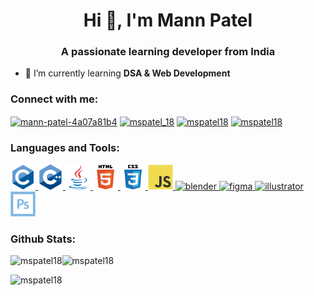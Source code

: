 <!-- [![github stats](https://github-readme-stats.vercel.app/api?username=mspatel18&show_icons=true&theme=github_dark)](https://github.com/mspatel18)

![GitHub followers](https://img.shields.io/github/followers/mspatel18?color=red-devil&label=FollowingPeeps&style=for-the-badge)
![GitHub User's stars](https://img.shields.io/github/stars/mspatel18?affiliations=OWNER&color=raspberry_rose&style=for-the-badge) 
![Top Langs](https://github-readme-stats.vercel.app/api/top-langs/?username=mspatel18&layout=compact&theme=github_dark)-->
<h1 align="center">Hi 👋, I'm Mann Patel</h1>
<h3 align="center">A passionate learning developer from India</h3>
<!-- 
<p align="left"> <a href="https://twitter.com/mspatel_18" target="blank"><img src="https://img.shields.io/twitter/follow/mspatel_18?logo=twitter&style=for-the-badge" alt="mspatel_18" /></a> </p> -->

- 🌱 I’m currently learning **DSA & Web Development**

<h3 align="left">Connect with me:</h3>
<p align="left">
<a href="https://linkedin.com/in/mann-patel-4a07a81b4" target="blank"><img align="center" src="https://raw.githubusercontent.com/rahuldkjain/github-profile-readme-generator/master/src/images/icons/Social/linked-in-alt.svg" alt="mann-patel-4a07a81b4" height="30" width="40" /></a>
<a href="https://twitter.com/mspatel_18" target="blank"><img align="center" src="https://raw.githubusercontent.com/rahuldkjain/github-profile-readme-generator/master/src/images/icons/Social/twitter.svg" alt="mspatel_18" height="30" width="40" /></a>
<a href="https://instagram.com/mspatel18" target="blank"><img align="center" src="https://raw.githubusercontent.com/rahuldkjain/github-profile-readme-generator/master/src/images/icons/Social/instagram.svg" alt="mspatel18" height="30" width="40" /></a>
<a href="https://www.hackerrank.com/mspatel18" target="blank"><img align="center" src="https://raw.githubusercontent.com/rahuldkjain/github-profile-readme-generator/master/src/images/icons/Social/hackerrank.svg" alt="mspatel18" height="30" width="40" /></a>
</p>

<h3 align="left">Languages and Tools:</h3>
<p align="left">  <a href="https://www.cprogramming.com/" target="_blank" rel="noreferrer"> <img src="https://raw.githubusercontent.com/devicons/devicon/master/icons/c/c-original.svg" alt="c" width="40" height="40"/> </a>  <a href="https://www.w3schools.com/cpp/" target="_blank" rel="noreferrer"> <img src="https://raw.githubusercontent.com/devicons/devicon/master/icons/cplusplus/cplusplus-original.svg" alt="cplusplus" width="40" height="40"/> </a> <a href="https://www.java.com" target="_blank" rel="noreferrer"> <img src="https://raw.githubusercontent.com/devicons/devicon/master/icons/java/java-original.svg" alt="java" width="40" height="40"/> </a> <a href="https://www.w3.org/html/" target="_blank" rel="noreferrer"> <img src="https://raw.githubusercontent.com/devicons/devicon/master/icons/html5/html5-original-wordmark.svg" alt="html5" width="40" height="40"/> </a> <a href="https://www.w3schools.com/css/" target="_blank" rel="noreferrer"> <img src="https://raw.githubusercontent.com/devicons/devicon/master/icons/css3/css3-original-wordmark.svg" alt="css3" width="40" height="40"/> </a> <a href="https://developer.mozilla.org/en-US/docs/Web/JavaScript" target="_blank" rel="noreferrer"> <img src="https://raw.githubusercontent.com/devicons/devicon/master/icons/javascript/javascript-original.svg" alt="javascript" width="40" height="40"/> </a> <a href="https://www.blender.org/" target="_blank" rel="noreferrer"> <img src="https://download.blender.org/branding/community/blender_community_badge_white.svg" alt="blender" width="40" height="40"/> </a> <a href="https://www.figma.com/" target="_blank" rel="noreferrer"> <img src="https://www.vectorlogo.zone/logos/figma/figma-icon.svg" alt="figma" width="40" height="40"/> </a> <a href="https://www.adobe.com/in/products/illustrator.html" target="_blank" rel="noreferrer"> <img src="https://www.vectorlogo.zone/logos/adobe_illustrator/adobe_illustrator-icon.svg" alt="illustrator" width="40" height="40"/> </a>  <a href="https://www.photoshop.com/en" target="_blank" rel="noreferrer"> <img src="https://raw.githubusercontent.com/devicons/devicon/master/icons/photoshop/photoshop-line.svg" alt="photoshop" width="40" height="40"/> </a> </p>
<h3 align="left">Github Stats:</h3>
<p align = "center"><img align="left" src="https://github-readme-stats.vercel.app/api/top-langs?username=mspatel18&show_icons=true&theme=vision-friendly-dark&bg_color=151515&hide_border=true&locale=en&layout=compact" alt="mspatel18" /></p>

<p align = "center">&nbsp;<img align="left" src="https://github-readme-stats.vercel.app/api?username=mspatel18&show_icons=true&theme=vision-friendly-dark&bg_color=151515&hide_border=true&locale=en" alt="mspatel18" /></p>

<p align = "center"><img align="left" src="https://github-readme-streak-stats.herokuapp.com/?user=mspatel18&theme=dark&hide_border=true" alt="mspatel18" /></p>
<!--&bg_color=0d1118&hide_border=true-->




